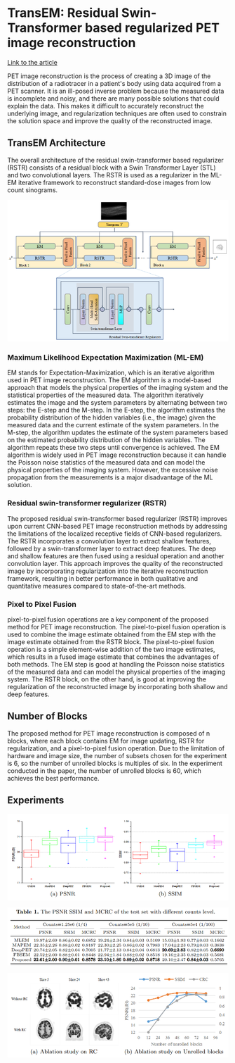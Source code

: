 # TransEM: Residual Swin-Transformer based regularized PET image reconstruction
[Link to the article]( https://arxiv.org/abs/2205.04204)

PET image reconstruction is the process of creating a 3D image of the distribution of a radiotracer in a patient's body using data acquired from a PET scanner. It is an ill-posed inverse problem because the measured data is incomplete and noisy, and there are many possible solutions that could explain the data. This makes it difficult to accurately reconstruct the underlying image, and regularization techniques are often used to constrain the solution space and improve the quality of the reconstructed image.

## TransEM Architecture
The overall architecture of the residual swin-transformer based regularizer (RSTR) consists of a residual block with a Swin Transformer Layer (STL) and two convolutional layers. The RSTR is used as a regularizer in the ML-EM iterative framework to reconstruct standard-dose images from low count sinograms.

<p align="center">
  <img src="https://github.com/farkoo/AbstractVault/blob/master/TransEM_architecture.png">
</p>

### Maximum Likelihood Expectation Maximization (ML-EM)
EM stands for Expectation-Maximization, which is an iterative algorithm used in PET image reconstruction. The EM algorithm is a model-based approach that models the physical properties of the imaging system and the statistical properties of the measured data. 
The algorithm iteratively estimates the image and the system parameters by alternating between two steps: the E-step and the M-step. In the E-step, the algorithm estimates the probability distribution of the hidden variables (i.e., the image) given the measured data and the current estimate of the system parameters. In the M-step, the algorithm updates the estimate of the system parameters based on the estimated probability distribution of the hidden variables. The algorithm repeats these two steps until convergence is achieved.
The EM algorithm is widely used in PET image reconstruction because it can handle the Poisson noise statistics of the measured data and can model the physical properties of the imaging system. However, the excessive noise propagation from the measurements is a major disadvantage of the ML solution.

### Residual swin-transformer regularizer (RSTR)
The proposed residual swin-transformer based regularizer (RSTR) improves upon current CNN-based PET image reconstruction methods by addressing the limitations of the localized receptive fields of CNN-based regularizers. The RSTR incorporates a convolution layer to extract shallow features, followed by a swin-transformer layer to extract deep features. The deep and shallow features are then fused using a residual operation and another convolution layer. This approach improves the quality of the reconstructed image by incorporating regularization into the iterative reconstruction framework, resulting in better performance in both qualitative and quantitative measures compared to state-of-the-art methods.

### Pixel to Pixel Fusion
pixel-to-pixel fusion operations are a key component of the proposed method for PET image reconstruction. The pixel-to-pixel fusion operation is used to combine the image estimate obtained from the EM step with the image estimate obtained from the RSTR block. The pixel-to-pixel fusion operation is a simple element-wise addition of the two image estimates, which results in a fused image estimate that combines the advantages of both methods. The EM step is good at handling the Poisson noise statistics of the measured data and can model the physical properties of the imaging system. The RSTR block, on the other hand, is good at improving the regularization of the reconstructed image by incorporating both shallow and deep features.

## Number of Blocks
The proposed method for PET image reconstruction is composed of n blocks, where each block contains EM for image updating, RSTR for regularization, and a pixel-to-pixel fusion operation. Due to the limitation of hardware and image size, the number of subsets chosen for the experiment is 6, so the number of unrolled blocks is multiples of six. In the experiment conducted in the paper, the number of unrolled blocks is 60, which achieves the best performance.

## Experiments

<p align="center">
  <img src="https://github.com/farkoo/AbstractVault/blob/master/TransEM_1.png">
</p>

<p align="center">
  <img src="https://github.com/farkoo/AbstractVault/blob/master/TransEM_2.png">
</p>

<p align="center">
  <img src="https://github.com/farkoo/AbstractVault/blob/master/TransEM_3.png">
</p>
